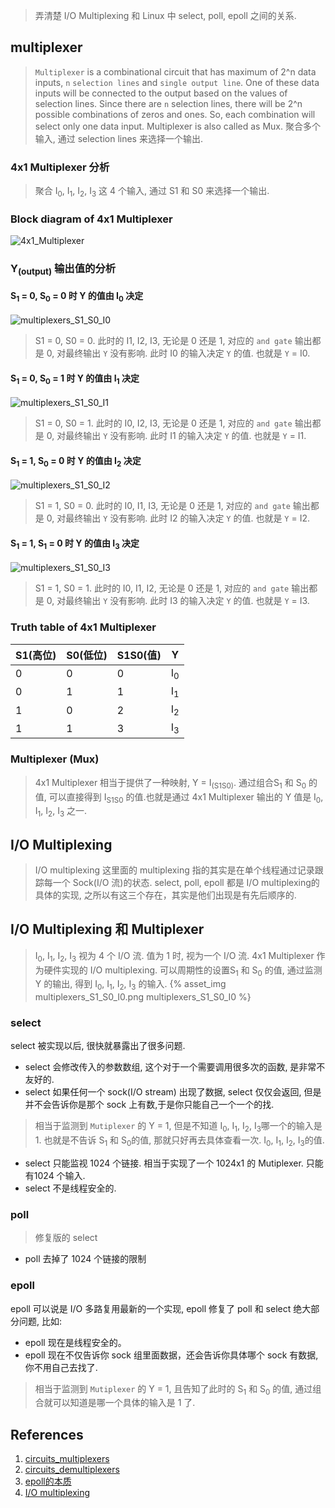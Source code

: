> 弄清楚 I/O Multiplexing 和 Linux 中 select, poll, epoll 之间的关系.

## multiplexer

> `Multiplexer` is a combinational circuit that has maximum of 2^n data inputs, `n` `selection lines` and `single output line`. One of these data inputs will be connected to the output based on the values of selection lines.
Since there are `n` selection lines, there will be 2^n possible combinations of zeros and ones. So, each combination will select only one data input. Multiplexer is also called as Mux.
> 聚合多个输入, 通过 selection lines 来选择一个输出.

### 4x1 Multiplexer 分析

> 聚合 I<sub>0</sub>, I<sub>1</sub>, I<sub>2</sub>, I<sub>3</sub> 这 4 个输入, 通过 S1 和 S0 来选择一个输出.

### Block diagram of 4x1 Multiplexer

![4x1_Multiplexer](https://gitee.com/stardustman/pictrues/raw/master/img/4x1_Multiplexer.png)

### Y<sub>(output)</sub> 输出值的分析

#### S<sub>1</sub> = 0, S<sub>0</sub> = 0 时 Y 的值由 I<sub>0</sub> 决定

![multiplexers_S1_S0_I0](https://gitee.com/stardustman/pictrues/raw/master/img/multiplexers_S1_S0_I0.png)
> S1 = 0, S0 = 0. 此时的 I1, I2, I3, 无论是 0 还是 1, 对应的 `and gate` 输出都是 0, 对最终输出 `Y` 没有影响. 此时 I0 的输入决定 `Y` 的值. 也就是 `Y` = I0.

#### S<sub>1</sub> = 0, S<sub>0</sub> = 1 时 Y 的值由 I<sub>1</sub> 决定

![multiplexers_S1_S0_I1](https://gitee.com/stardustman/pictrues/raw/master/img/multiplexers_S1_S0_I1.png)
> S1 = 0, S0 = 1. 此时的 I0, I2, I3, 无论是 0 还是 1, 对应的 `and gate` 输出都是 0, 对最终输出 `Y` 没有影响. 此时 I1 的输入决定 `Y` 的值. 也就是 `Y` = I1.

#### S<sub>1</sub> = 1, S<sub>0</sub> = 0 时 Y 的值由 I<sub>2</sub> 决定

![multiplexers_S1_S0_I2](https://gitee.com/stardustman/pictrues/raw/master/img/multiplexers_S1_S0_I2.png)
> S1 = 1, S0 = 0. 此时的 I0, I1, I3, 无论是 0 还是 1, 对应的 `and gate` 输出都是 0, 对最终输出 `Y` 没有影响. 此时 I2 的输入决定 `Y` 的值. 也就是 `Y` = I2.

#### S<sub>1</sub> = 1, S<sub>1</sub> = 0 时 Y 的值由 I<sub>3</sub> 决定

![multiplexers_S1_S0_I3](https://gitee.com/stardustman/pictrues/raw/master/img/multiplexers_S1_S0_I3.png)
> S1 = 1, S0 = 1. 此时的 I0, I1, I2, 无论是 0 还是 1, 对应的 `and gate` 输出都是 0, 对最终输出 `Y` 没有影响. 此时 I3 的输入决定 `Y` 的值. 也就是 `Y` = I3.

### Truth table of 4x1 Multiplexer

S1(高位) | S0(低位) |S1S0(值)| Y
--| -- | -- | --
0 | 0 | 0 | I<sub>0</sub>
0 | 1 | 1 | I<sub>1</sub>
1 | 0 | 2 | I<sub>2</sub>
1 | 1 | 3 | I<sub>3</sub>

### Multiplexer (Mux)

> 4x1 Multiplexer 相当于提供了一种映射, Y = I<sub>(S1S0)</sub>.
> 通过组合S<sub>1</sub> 和 S<sub>0</sub> 的值, 可以直接得到 I<sub>S1S0</sub> 的值.也就是通过 4x1 Multiplexer 输出的 Y 值是 I<sub>0</sub>, I<sub>1</sub>, I<sub>2</sub>, I<sub>3</sub> 之一.

## I/O Multiplexing

> I/O multiplexing 这里面的 multiplexing 指的其实是在单个线程通过记录跟踪每一个 Sock(I/O 流)的状态.
> select, poll, epoll 都是 I/O multiplexing的具体的实现, 之所以有这三个存在，其实是他们出现是有先后顺序的.

## I/O Multiplexing 和 Multiplexer

> I<sub>0</sub>, I<sub>1</sub>, I<sub>2</sub>, I<sub>3</sub> 视为 4 个 I/O 流. 值为 1 时, 视为一个 I/O 流. 4x1 Multiplexer 作为硬件实现的 I/O multiplexing. 可以周期性的设置S<sub>1</sub> 和 S<sub>0</sub> 的值, 通过监测 Y 的输出, 得到 I<sub>0</sub>, I<sub>1</sub>, I<sub>2</sub>, I<sub>3</sub> 的输入.
{% asset_img multiplexers_S1_S0_I0.png multiplexers_S1_S0_I0 %}

### select

select 被实现以后, 很快就暴露出了很多问题.

* select 会修改传入的参数数组, 这个对于一个需要调用很多次的函数, 是非常不友好的.
* select 如果任何一个 sock(I/O stream) 出现了数据, select 仅仅会返回, 但是并不会告诉你是那个 sock 上有数,于是你只能自己一个一个的找.

> 相当于监测到 `Mutiplexer` 的 Y = 1, 但是不知道 I<sub>0</sub>, I<sub>1</sub>, I<sub>2</sub>, I<sub>3</sub>哪一个的输入是 1. 也就是不告诉 S<sub>1</sub> 和 S<sub>0</sub>的值, 那就只好再去具体查看一次.
I<sub>0</sub>, I<sub>1</sub>, I<sub>2</sub>, I<sub>3</sub>的值.

* select 只能监视 1024 个链接. 相当于实现了一个 1024x1 的 Mutiplexer. 只能有1024 个输入.
* select 不是线程安全的.

### poll

> 修复版的 select

* poll 去掉了 1024 个链接的限制

### epoll

epoll 可以说是 I/O 多路复用最新的一个实现, epoll 修复了 poll 和 select 绝大部分问题, 比如:

* epoll 现在是线程安全的。
* epoll 现在不仅告诉你 sock 组里面数据，还会告诉你具体哪个 sock 有数据, 你不用自己去找了.

> 相当于监测到  `Mutiplexer` 的 Y = 1, 且告知了此时的 S<sub>1</sub> 和 S<sub>0</sub> 的值, 通过组合就可以知道是哪一个具体的输入是 1 了.

## References

1. [circuits_multiplexers](https://www.tutorialspoint.com/digital_circuits/digital_circuits_multiplexers.htm)
2. [circuits_demultiplexers](https://www.tutorialspoint.com/digital_circuits/digital_circuits_demultiplexers.htm)
3. [epoll的本质](https://zhuanlan.zhihu.com/p/64138532)
4. [I/O multiplexing](https://www.zhihu.com/question/32163005)

